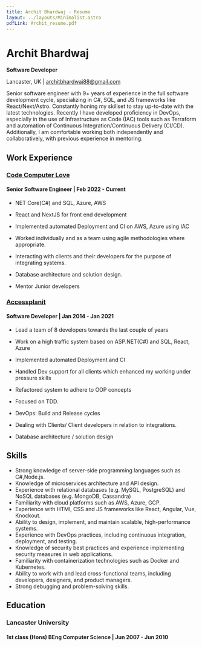 ```yaml
---
title: Archit Bhardwaj - Resume
layout: ../layouts/Minimalist.astro
pdfLink: Archit_resume.pdf
---
```


# Archit Bhardwaj

**Software Developer**

Lancaster, UK | architbhardwaj88@gmail.com

Senior software engineer with 9+ years of experience in the full software development cycle, specializing in C#, SQL, and JS frameworks like React/Next/Astro. Constantly honing my skillset to stay up-to-date with the latest technologies.
Recently I have developed proficiency in DevOps, especially in the use of Infrastructure as Code (IAC) tools such as Terraform and automation of Continuous Integration/Continuous Delivery (CI/CD). Additionally, I am comfortable working both independently and collaboratively, with previous experience in mentoring.


## Work Experience

### [Code Computer Love](https://www.codecomputerlove.com/)

#### Senior Software Engineer | Feb 2022 - Current

- NET Core(C#) and SQL, Azure, AWS

- React and NextJS for front end development

- Implemented automated Deployment and CI on AWS, Azure using IAC

- Worked individually and as a team using agile methodologies where appropriate.

- Interacting with clients and their developers for the purpose of integrating systems.

- Database architecture and solution design.

- Mentor Junior developers

### [Accessplanit](https://www.accessplanit.com/)
#### Software Developer | Jan 2014 - Jan 2021

- Lead a team of 8 developers towards the last couple of years

- Work on a high traffic system based on ASP.NET(C#) and SQL, React, Azure

- Implemented automated Deployment and CI

- Handled Dev support for all clients which enhanced my working under pressure skills

- Refactored system to adhere to OOP concepts

- Focused on TDD.

- DevOps: Build and Release cycles

- Dealing with Clients/ Client developers in relation to integrations.

- Database architecture / solution design

## Skills
- Strong knowledge of server-side programming languages such as C#,Node.js.
- Knowledge of microservices architecture and API design.
- Experience with relational databases (e.g. MySQL, PostgreSQL) and NoSQL databases (e.g. MongoDB, Cassandra)
- Familiarity with cloud platforms such as AWS, Azure, GCP.
- Experience with HTMl, CSS and JS frameworks like React, Angular, Vue, Knockout.
- Ability to design, implement, and maintain scalable, high-performance systems.
- Experience with DevOps practices, including continuous integration, deployment, and testing.
- Knowledge of security best practices and experience implementing security measures in web applications.
- Familiarity with containerization technologies such as Docker and Kubernetes.
- Ability to work with and lead cross-functional teams, including developers, designers, and product managers.
- Strong debugging and problem-solving skills.


## Education

### Lancaster University

#### 1st class (Hons) BEng Computer Science | Jun 2007 - Jun 2010
